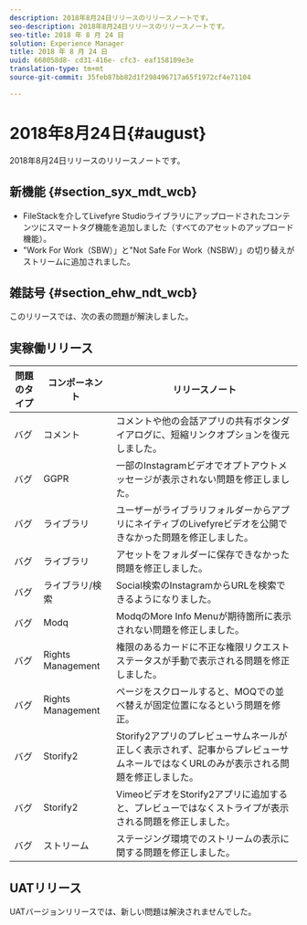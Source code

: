 ```yaml
---
description: 2018年8月24日リリースのリリースノートです。
seo-description: 2018年8月24日リリースのリリースノートです。
seo-title: 2018 年 8 月 24 日
solution: Experience Manager
title: 2018 年 8 月 24 日
uuid: 668058d8- cd31-416e- cfc3- eaf158109e3e
translation-type: tm+mt
source-git-commit: 35feb87bb82d1f298496717a65f1972cf4e71104

---
```



# 2018年8月24日{#august}

2018年8月24日リリースのリリースノートです。

## 新機能 {#section_syx_mdt_wcb}

* FileStackを介してLivefyre Studioライブラリにアップロードされたコンテンツにスマートタグ機能を追加しました（すべてのアセットのアップロード機能）。
* "Work For Work（SBW）」と"Not Safe For Work（NSBW）」の切り替えがストリームに追加されました。

## 雑誌号 {#section_ehw_ndt_wcb}

このリリースでは、次の表の問題が解決しました。

## 実稼働リリース

| **問題のタイプ** | **コンポーネント** | **リリースノート** |
|---|---|---|
| バグ | コメント | コメントや他の会話アプリの共有ボタンダイアログに、短縮リンクオプションを復元しました。 |
| バグ | GGPR | 一部のInstagramビデオでオプトアウトメッセージが表示されない問題を修正しました。 |
| バグ | ライブラリ | ユーザーがライブラリフォルダーからアプリにネイティブのLivefyreビデオを公開できなかった問題を修正しました。 |
| バグ | ライブラリ | アセットをフォルダーに保存できなかった問題を修正しました。 |
| バグ | ライブラリ/検索 | Social検索のInstagramからURLを検索できるようになりました。 |
| バグ | Modq | ModqのMore Info Menuが期待箇所に表示されない問題を修正しました。 |
| バグ | Rights Management | 権限のあるカードに不正な権限リクエストステータスが手動で表示される問題を修正しました。 |
| バグ | Rights Management | ページをスクロールすると、MOQでの並べ替えが固定位置になるという問題を修正。 |
| バグ | Storify2 | Storify2アプリのプレビューサムネールが正しく表示されず、記事からプレビューサムネールではなくURLのみが表示される問題を修正しました。 |
| バグ | Storify2 | VimeoビデオをStorify2アプリに追加すると、プレビューではなくストライプが表示される問題を修正しました。 |
| バグ | ストリーム | ステージング環境でのストリームの表示に関する問題を修正しました。 |

## UATリリース

UATバージョンリリースでは、新しい問題は解決されませんでした。
